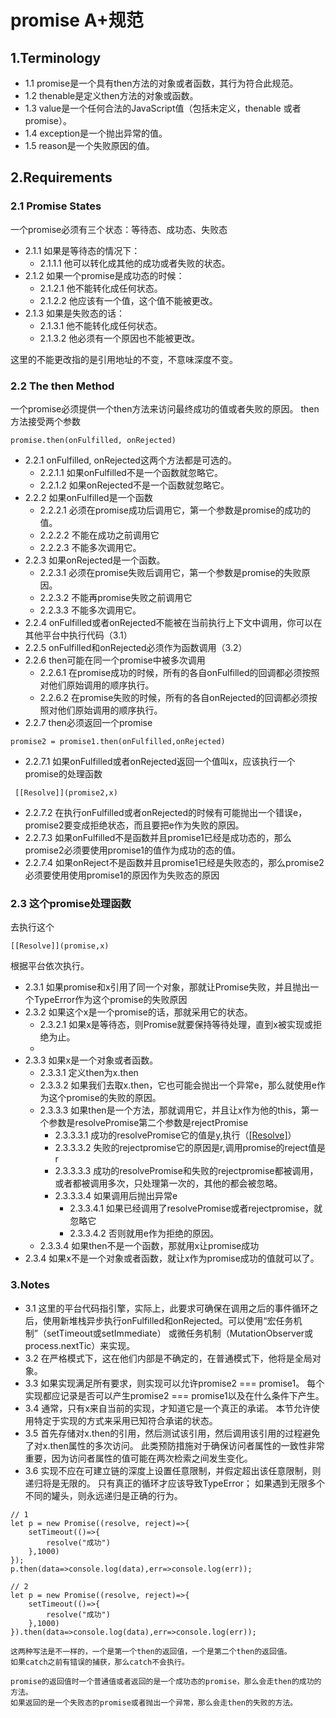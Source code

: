 # promise A+规范
## 1.Terminology
- 1.1 promise是一个具有then方法的对象或者函数，其行为符合此规范。
- 1.2 thenable是定义then方法的对象或函数。
- 1.3 value是一个任何合法的JavaScript值（包括未定义，thenable 或者promise）。
- 1.4 exception是一个抛出异常的值。
- 1.5 reason是一个失败原因的值。

## 2.Requirements
### 2.1 Promise States
一个promise必须有三个状态：等待态、成功态、失败态
- 2.1.1 如果是等待态的情况下：
  - 2.1.1.1 他可以转化成其他的成功或者失败的状态。
- 2.1.2 如果一个promise是成功态的时候：
  - 2.1.2.1 他不能转化成任何状态。
  - 2.1.2.2 他应该有一个值，这个值不能被更改。
- 2.1.3 如果是失败态的话：
  - 2.1.3.1 他不能转化成任何状态。
  - 2.1.3.2 他必须有一个原因也不能被更改。 
   
这里的不能更改指的是引用地址的不变，不意味深度不变。

### 2.2 The then Method
一个promise必须提供一个then方法来访问最终成功的值或者失败的原因。
then方法接受两个参数
```
promise.then(onFulfilled, onRejected)
```
- 2.2.1 onFulfilled, onRejected这两个方法都是可选的。
  - 2.2.1.1 如果onFulfilled不是一个函数就忽略它。
  - 2.2.1.2 如果onRejected不是一个函数就忽略它。
- 2.2.2 如果onFulfilled是一个函数
  - 2.2.2.1 必须在promise成功后调用它，第一个参数是promise的成功的值。
  - 2.2.2.2 不能在成功之前调用它
  - 2.2.2.3 不能多次调用它。
- 2.2.3 如果onRejected是一个函数。
  - 2.2.3.1 必须在promise失败后调用它，第一个参数是promise的失败原因。
  - 2.2.3.2 不能再promise失败之前调用它
  - 2.2.3.3 不能多次调用它。
- 2.2.4 onFulfilled或者onRejected不能被在当前执行上下文中调用，你可以在其他平台中执行代码（3.1）
- 2.2.5 onFulfilled和onRejected必须作为函数调用（3.2）
- 2.2.6 then可能在同一个promise中被多次调用
  - 2.2.6.1 在promise成功的时候，所有的各自onFulfilled的回调都必须按照对他们原始调用的顺序执行。 
  - 2.2.6.2 在promise失败的时候，所有的各自onRejected的回调都必须按照对他们原始调用的顺序执行。 
- 2.2.7 then必须返回一个promise
```
promise2 = promise1.then(onFulfilled,onRejected)
```
   - 2.2.7.1 如果onFulfilled或者onRejected返回一个值叫x，应该执行一个promise的处理函数 
   ```
    [[Resolve]](promise2,x)
   ```
   - 2.2.7.2 在执行onFulfilled或者onRejected的时候有可能抛出一个错误e，promise2要变成拒绝状态，而且要把e作为失败的原因。
   - 2.2.7.3 如果onFulfilled不是函数并且promise1已经是成功态的，那么promise2必须要使用promise1的值作为成功的态的值。
   - 2.2.7.4 如果onReject不是函数并且promise1已经是失败态的，那么promise2必须要使用使用promise1的原因作为失败态的原因
   
    
### 2.3 这个promise处理函数  
去执行这个
```
[[Resolve]](promise,x)
```
根据平台依次执行。
- 2.3.1 如果promise和x引用了同一个对象，那就让Promise失败，并且抛出一个TypeError作为这个promise的失败原因
- 2.3.2 如果这个x是一个promise的话，那就采用它的状态。
  - 2.3.2.1 如果x是等待态，则Promise就要保持等待处理，直到x被实现或拒绝为止。
  -
- 2.3.3 如果x是一个对象或者函数。
  - 2.3.3.1 定义then为x.then
  - 2.3.3.2 如果我们去取x.then，它也可能会抛出一个异常e，那么就使用e作为这个promise的失败的原因。
  - 2.3.3.3 如果then是一个方法，那就调用它，并且让x作为他的this，第一个参数是resolvePromise第二个参数是rejectPromise
    - 2.3.3.3.1 成功的resolvePromise它的值是y,执行（[[Resolve]](promise,y)）
    - 2.3.3.3.2 失败的rejectpromise它的原因是r,调用promise的reject值是r
    - 2.3.3.3.3 成功的resolvePromise和失败的rejectpromise都被调用，或者都被调用多次，只处理第一次的，其他的都会被忽略。
    - 2.3.3.3.4 如果调用后抛出异常e
      - 2.3.3.4.1 如果已经调用了resolvePromise或者rejectpromise，就忽略它
      - 2.3.3.4.2 否则就用e作为拒绝的原因。
  - 2.3.3.4 如果then不是一个函数，那就用x让promise成功
- 2.3.4 如果x不是一个对象或者函数，就让x作为promise成功的值就可以了。

### 3.Notes
- 3.1 这里的平台代码指引擎，实际上，此要求可确保在调用之后的事件循环之后，使用新堆栈异步执行onFulfilled和onRejected。可以使用“宏任务机制”（setTimeout或setImmediate）
       或微任务机制（MutationObserver或process.nextTic）来实现。
- 3.2 在严格模式下，这在他们内部是不确定的，在普通模式下，他将是全局对象。      
- 3.3 如果实现满足所有要求，则实现可以允许promise2 === promise1。 每个实现都应记录是否可以产生promise2 === promise1以及在什么条件下产生。
- 3.4 通常，只有x来自当前的实现，才知道它是一个真正的承诺。 本节允许使用特定于实现的方式来采用已知符合承诺的状态。
- 3.5 首先存储对x.then的引用，然后测试该引用，然后调用该引用的过程避免了对x.then属性的多次访问。 此类预防措施对于确保访问者属性的一致性非常重要，因为访问者属性的值可能在两次检索之间发生变化。
- 3.6 实现不应在可建立链的深度上设置任意限制，并假定超出该任意限制，则递归将是无限的。 只有真正的循环才应该导致TypeError； 如果遇到无限多个不同的罐头，则永远递归是正确的行为。
```
// 1
let p = new Promise((resolve, reject)=>{
	setTimeout(()=>{
		resolve("成功")
	},1000)
});
p.then(data=>console.log(data),err=>console.log(err));

// 2
let p = new Promise((resolve, reject)=>{
	setTimeout(()=>{
		resolve("成功")
	},1000)
}).then(data=>console.log(data),err=>console.log(err));

这两种写法是不一样的，一个是第一个then的返回值，一个是第二个then的返回值。
如果catch之前有错误的捕获，那么catch不会执行。

promise的返回值时一个普通值或者返回的是一个成功态的promise，那么会走then的成功的方法。
如果返回的是一个失败态的promise或者抛出一个异常，那么会走then的失败的方法。
```  
  


